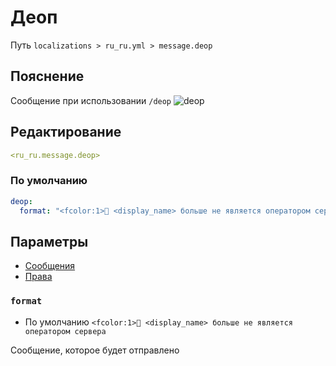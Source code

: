 # Деоп
Путь `localizations > ru_ru.yml > message.deop`

## Пояснение
Сообщение при использовании `/deop`
![deop](/deop.png)

## Редактирование
```yaml
<ru_ru.message.deop>
```

### По умолчанию
```yaml
deop:
  format: "<fcolor:1>🤖 <display_name> больше не является оператором сервера"
```

## Параметры

- [Сообщения](/ru/message/deop/)
- [Права](/ru/permission/message/deop/)

### `format`
- По умолчанию `<fcolor:1>🤖 <display_name> больше не является оператором сервера`

Сообщение, которое будет отправлено